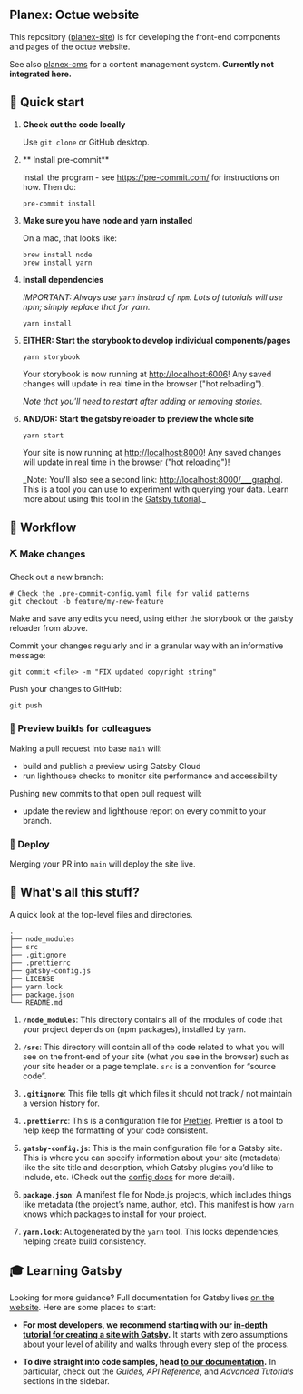 ## Planex: Octue website

This repository ([planex-site](https://github.com/octue/planex-site)) is for developing the front-end components and
pages of the octue website.

See also [planex-cms](https://github.com/octue/planex-cms) for a content management system. **Currently not
integrated here.**

## 🚀 Quick start

1.  **Check out the code locally**

    Use `git clone` or GitHub desktop.

1.  ** Install pre-commit**

    Install the program - see https://pre-commit.com/ for instructions on how.
    Then do:

    ```
    pre-commit install
    ```

1.  **Make sure you have node and yarn installed**

    On a mac, that looks like:

    ```shell
    brew install node
    brew install yarn
    ```

1.  **Install dependencies**

    _IMPORTANT: Always use `yarn` instead of `npm`. Lots of tutorials will use npm; simply replace that for yarn._

    ```shell
    yarn install
    ```

1.  **EITHER: Start the storybook to develop individual components/pages**

    ```shell
    yarn storybook
    ```

    Your storybook is now running at [http://localhost:6006](http://localhost:6006)!
    Any saved changes will update in real time in the browser ("hot reloading").

    _Note that you'll need to restart after adding or removing stories._

1.  **AND/OR: Start the gatsby reloader to preview the whole site**

    ```shell
    yarn start
    ```

    Your site is now running at [http://localhost:8000](http://localhost:8000)!
    Any saved changes will update in real time in the browser ("hot reloading")!

    \_Note: You'll also see a second link: [http://localhost:8000/\_\_\_graphql](http://localhost:8000/___graphql). This is a tool you can use to experiment with querying your data. Learn more about using this tool in the [Gatsby tutorial](https://www.gatsbyjs.com/tutorial/part-five/#introducing-graphiql).\_

## 💫 Workflow

### ⛏️ Make changes

Check out a new branch:

```
# Check the .pre-commit-config.yaml file for valid patterns
git checkout -b feature/my-new-feature
```

Make and save any edits you need, using either the storybook or the gatsby reloader from above.

Commit your changes regularly and in a granular way with an informative message:

```
git commit <file> -m "FIX updated copyright string"
```

Push your changes to GitHub:

```
git push
```

### 🙈 Preview builds for colleagues

Making a pull request into base `main` will:

- build and publish a preview using Gatsby Cloud
- run lighthouse checks to monitor site performance and accessibility

Pushing new commits to that open pull request will:

- update the review and lighthouse report on every commit to your branch.

### 🤖 Deploy

Merging your PR into `main` will deploy the site live.

## 🧐 What's all this stuff?

A quick look at the top-level files and directories.

    .
    ├── node_modules
    ├── src
    ├── .gitignore
    ├── .prettierrc
    ├── gatsby-config.js
    ├── LICENSE
    ├── yarn.lock
    ├── package.json
    └── README.md

1.  **`/node_modules`**: This directory contains all of the modules of code that your project depends on (npm packages), installed by `yarn`.

1.  **`/src`**: This directory will contain all of the code related to what you will see on the front-end of your site (what you see in the browser) such as your site header or a page template. `src` is a convention for “source code”.

1.  **`.gitignore`**: This file tells git which files it should not track / not maintain a version history for.

1.  **`.prettierrc`**: This is a configuration file for [Prettier](https://prettier.io/). Prettier is a tool to help keep the formatting of your code consistent.

1.  **`gatsby-config.js`**: This is the main configuration file for a Gatsby site. This is where you can specify information about your site (metadata) like the site title and description, which Gatsby plugins you’d like to include, etc. (Check out the [config docs](https://www.gatsbyjs.com/docs/gatsby-config/) for more detail).

1.  **`package.json`**: A manifest file for Node.js projects, which includes things like metadata (the project’s name, author, etc). This manifest is how `yarn` knows which packages to install for your project.

1.  **`yarn.lock`**: Autogenerated by the `yarn` tool. This locks dependencies, helping create build consistency.

## 🎓 Learning Gatsby

Looking for more guidance? Full documentation for Gatsby lives [on the website](https://www.gatsbyjs.com/). Here are some places to start:

- **For most developers, we recommend starting with our [in-depth tutorial for creating a site with Gatsby](https://www.gatsbyjs.com/tutorial/).** It starts with zero assumptions about your level of ability and walks through every step of the process.

- **To dive straight into code samples, head [to our documentation](https://www.gatsbyjs.com/docs/).** In particular, check out the _Guides_, _API Reference_, and _Advanced Tutorials_ sections in the sidebar.
